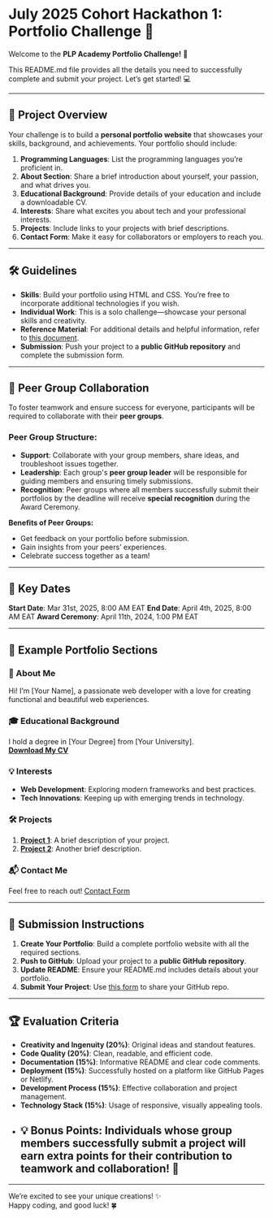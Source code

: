 # July 2025 Cohort Hackathon 1: Portfolio Challenge 🚀  

Welcome to the **PLP Academy Portfolio Challenge!** 🎉  

This README.md file provides all the details you need to successfully complete and submit your project. Let’s get started! 💻  

---  

## 🌟 Project Overview  
Your challenge is to build a **personal portfolio website** that showcases your skills, background, and achievements. Your portfolio should include:  

1. **Programming Languages**: List the programming languages you’re proficient in.  
2. **About Section**: Share a brief introduction about yourself, your passion, and what drives you.  
3. **Educational Background**: Provide details of your education and include a downloadable CV.  
4. **Interests**: Share what excites you about tech and your professional interests.  
5. **Projects**: Include links to your projects with brief descriptions.  
6. **Contact Form**: Make it easy for collaborators or employers to reach you.  

---  

## 🛠️ Guidelines  

- **Skills**: Build your portfolio using HTML and CSS. You’re free to incorporate additional technologies if you wish.  
- **Individual Work**: This is a solo challenge—showcase your personal skills and creativity.  
- **Reference Material**: For additional details and helpful information, refer to [this document](https://docs.google.com/document/d/1v-F-tXa1dwV2w5oMkM2QzAuoFoQYZlOEuT5qeRKDTPA/edit?usp=sharing).  
- **Submission**: Push your project to a **public GitHub repository** and complete the submission form.  

---  

## 👥 Peer Group Collaboration  

To foster teamwork and ensure success for everyone, participants will be required to collaborate with their **peer groups**.  

### Peer Group Structure:  
- **Support**: Collaborate with your group members, share ideas, and troubleshoot issues together.  
- **Leadership**: Each group's **peer group leader** will be responsible for guiding members and ensuring timely submissions.  
- **Recognition**: Peer groups where all members successfully submit their portfolios by the deadline will receive **special recognition** during the Award Ceremony.  

**Benefits of Peer Groups:**  
- Get feedback on your portfolio before submission.  
- Gain insights from your peers’ experiences.  
- Celebrate success together as a team!  

---  

## 📅 Key Dates  

**Start Date**: Mar 31st, 2025, 8:00 AM EAT
**End Date**: April 4th, 2025, 8:00 AM EAT
**Award Ceremony**: April 11th, 2024, 1:00 PM EAT  

---  

## 💼 Example Portfolio Sections  

### 📝 About Me  
Hi! I’m [Your Name], a passionate web developer with a love for creating functional and beautiful web experiences.  

### 🎓 Educational Background  
I hold a degree in [Your Degree] from [Your University].  
**[Download My CV](link-to-your-cv)**  

### 💡 Interests  
- **Web Development**: Exploring modern frameworks and best practices.  
- **Tech Innovations**: Keeping up with emerging trends in technology.  

### 🛠️ Projects  
1. **[Project 1](link-to-project1)**: A brief description of your project.  
2. **[Project 2](link-to-project2)**: Another brief description.  

### 📬 Contact Me  
Feel free to reach out! [Contact Form](link-to-your-contact-form)  

---  

## 📁 Submission Instructions  

1. **Create Your Portfolio**: Build a complete portfolio website with all the required sections.  
2. **Push to GitHub**: Upload your project to a **public GitHub repository**.  
3. **Update README**: Ensure your README.md includes details about your portfolio.  
4. **Submit Your Project**: Use [this form](https://forms.gle/7YStNrZ88iAzQB819) to share your GitHub repo.  

---  

## 🏆 Evaluation Criteria  

- **Creativity and Ingenuity (20%)**: Original ideas and standout features.  
- **Code Quality (20%)**: Clean, readable, and efficient code.  
- **Documentation (15%)**: Informative README and clear code comments.  
- **Deployment (15%)**: Successfully hosted on a platform like GitHub Pages or Netlify.  
- **Development Process (15%)**: Effective collaboration and project management.  
- **Technology Stack (15%)**: Usage of responsive, visually appealing tools.
- ## 💡 Bonus Points: Individuals whose group members successfully submit a project will earn extra points for their contribution to teamwork and collaboration! 🎯

---  

We’re excited to see your unique creations! ✨  
Happy coding, and good luck! 🍀  
